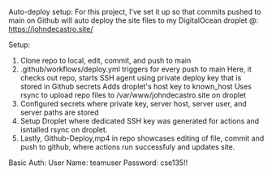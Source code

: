 Auto-deploy setup:
For this project, I've set it up so that commits pushed to main on Github will auto deploy the site files to my DigitalOcean droplet @:
https://johndecastro.site/

Setup:
1. Clone repo to local, edit, commit, and push to main
2. .github/workflows/deploy.yml triggers for every push to main
   Here, it checks out repo, starts SSH agent using private deploy key that is stored in Github secrets
   Adds droplet's host key to known_host
   Uses rsync to upload repo files to /var/www/johndecastro.site on droplet
3. Configured secrets where private key, server host, server user, and server paths are stored
4. Setup Droplet where dedicated SSH key was generated for actions and isntalled rsync on droplet.
5. Lastly, Github-Deploy,mp4 in repo showcases editing of file, commit and push to github, where actions run successfuly and updates site.

Basic Auth:
User Name: teamuser
Password: cse135!!
